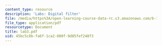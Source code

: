 ```yaml
---
content_type: resource
description: 'Labs: Digital filter'
file: /media/https%3A/open-learning-course-data-rc.s3.amazonaws.com/6-111-introductory-digital-systems-laboratory-fall-2002/45bc5c8bfa6f1ca2080f9d85fef248f3_lab3.pdf
file_type: application/pdf
resourcetype: Document
title: lab3.pdf
uid: 45bc5c8b-fa6f-1ca2-080f-9d85fef248f3
---
```


